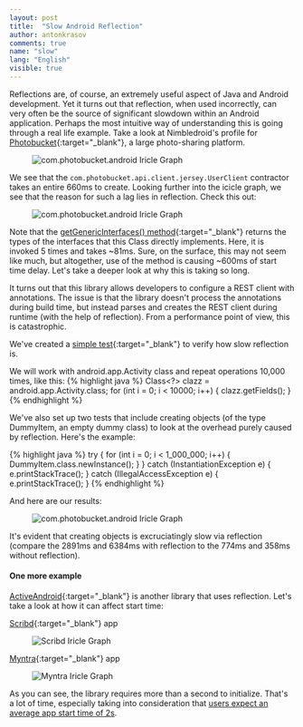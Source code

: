 ```yaml
---
layout: post
title:  "Slow Android Reflection"
author: antonkrasov
comments: true
name: "slow"
lang: "English"
visible: true
---
```


<!-- Before even entering the realm of android development, many developers have experience in the Java world. As a result, they become comfortable with Java libraries like [Jersey](https://jersey.java.net/){:target="_blank"}. -->

Reflections are, of course, an extremely useful aspect of Java and Android development. Yet it turns out that reflection, when used incorrectly, can very often be the source of significant slowdown within an Android application. Perhaps the most intuitive way of understanding this is going through a real life example. Take a look at Nimbledroid's profile for [Photobucket](https://nimbledroid.com/play/com.photobucket.android?p=2DGhhgjWGOFDjP#Icicle%20Graph){:target="_blank"}, a large photo-sharing platform.

<figure><img src="{{ site.baseurl }}/assets/slow-android-reflection/com.photobucket.android-iricle-graph-top.png" alt="com.photobucket.android Iricle Graph" /></figure>

We see that the <code>com.photobucket.api.client.jersey.UserClient</code> contractor takes an entire 660ms to create. Looking further into the icicle graph, we see that the reason for such a lag lies in reflection. Check this out:

<figure><img src="{{ site.baseurl }}/assets/slow-android-reflection/com.photobucket.android-iricle-graph-bottom.png" alt="com.photobucket.android Iricle Graph" /></figure>

Note that the [getGenericInterfaces() method](http://developer.android.com/reference/java/lang/Class.html#getGenericInterfaces()){:target="_blank"} returns the types of the interfaces that this Class directly implements. Here, it is invoked 5 times and takes ~81ms. Sure, on the surface, this may not seem like much, but altogether, use of the method is causing ~600ms of start time delay. Let's take a deeper look at why this is taking so long.

It turns out that this library allows developers to configure a REST client with annotations. The issue is that the library doesn't process the annotations during build time, but instead parses and creates the REST client during runtime (with the help of reflection). From a performance point of view, this is catastrophic.

We've created a [simple test](https://gist.github.com/antonkrasov/7664b926966b9bb363eb){:target="_blank"} to verify how slow reflection is.


We will work with android.app.Activity class and repeat operations 10,000 times, like this:
{% highlight java %}
Class<?> clazz = android.app.Activity.class;
for (int i = 0; i < 10000; i++) {
	clazz.getFields();
}
{% endhighlight %}

We've also set up two tests that include creating objects (of the type DummyItem, an empty dummy class) to look at the overhead purely caused by reflection. Here's the example:

{% highlight java %}
try {
    for (int i = 0; i < 1_000_000; i++) {
        DummyItem.class.newInstance();
    }
} catch (InstantiationException e) {
    e.printStackTrace();
} catch (IllegalAccessException e) {
    e.printStackTrace();
}
{% endhighlight %}


And here are our results:

<figure><img src="{{ site.baseurl }}/assets/slow-android-reflection/table.png" alt="com.photobucket.android Iricle Graph" /></figure>

It's evident that creating objects is excruciatingly slow via reflection (compare the 2891ms and 6384ms with reflection to the 774ms and 358ms without reflection).


#### **One more example**

[ActiveAndroid](http://www.activeandroid.com){:target="_blank"} is another library that uses reflection. Let's take a look at how it can affect start time:

[Scribd](https://nimbledroid.com/play/com.scribd.app.reader0?p=2DGmfF1rC8PO85#Icicle%20Graph){:target="_blank"} app

<figure><img src="{{ site.baseurl }}/assets/slow-android-reflection/Scribd.png" alt="Scribd Iricle Graph" /></figure>

[Myntra](https://nimbledroid.com/play/com.myntra.android?p=2MaFbQjkB3NqbR#Icicle%20Graph){:target="_blank"} app

<figure><img src="{{ site.baseurl }}/assets/slow-android-reflection/Myntra.png" alt="Myntra Iricle Graph" /></figure>

As you can see, the library requires more than a second to initialize. That's a lot of time, especially taking into consideration that [users expect an average app start time of 2s](http://blog.nimbledroid.com/2015/09/03/why-you-should-care-about-app-performance.html).
